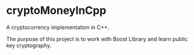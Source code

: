 # cryptoMoneyInCpp
A cryptocurrency implementation in C++.

The purpose of this project is to work with Boost Library and learn public key cryptography.
